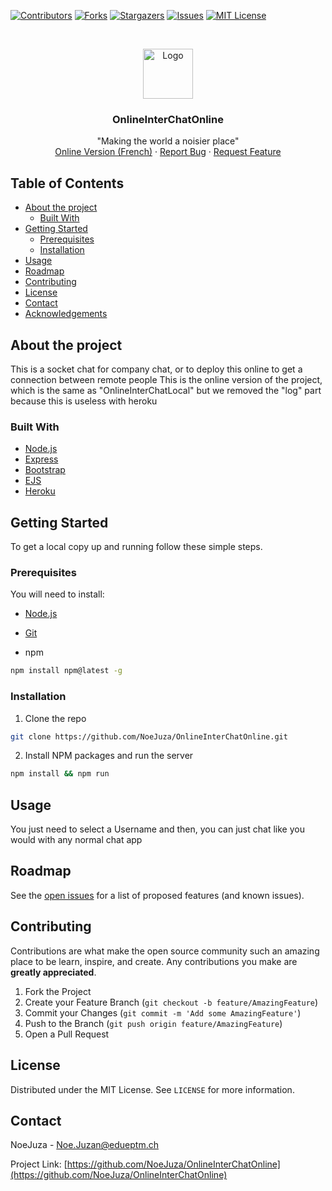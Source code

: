 [![Contributors][contributors-shield]][contributors-url]
[![Forks][forks-shield]][forks-url]
[![Stargazers][stars-shield]][stars-url]
[![Issues][issues-shield]][issues-url]
[![MIT License][license-shield]][license-url]



<!-- PROJECT LOGO -->
<br />
<p align="center">
  <a href="https://github.com/NoeJuza/OnlineInterChatOnline">
    <img src="public/favicon.ico" alt="Logo" width="80" height="80">
  </a>

  <h3 align="center">OnlineInterChatOnline</h3>

  <p align="center">
    "Making the world a noisier place"
    <br />
    <a href="https://onlineinterchat.herokuapp.com/">Online Version (French)</a>
    ·
    <a href="https://github.com/NoeJuza/OnlineInterChatOnline/issues">Report Bug</a>
    ·
    <a href="https://github.com/NoeJuza/OnlineInterChatOnline/issues">Request Feature</a>
  </p>
</p>



<!-- TABLE OF CONTENTS -->
## Table of Contents

* [About the project](#about-the-project)
  * [Built With](#built-with)
* [Getting Started](#getting-started)
  * [Prerequisites](#prerequisites)
  * [Installation](#installation)
* [Usage](#usage)
* [Roadmap](#roadmap)
* [Contributing](#contributing)
* [License](#license)
* [Contact](#contact)
* [Acknowledgements](#acknowledgements)



<!-- ABOUT THE PROJECT -->
## About the project

This is a socket chat for company chat, or to deploy this online to get a connection between remote people
This is the online version of the project, which is the same as "OnlineInterChatLocal" but we removed the "log" part
because this is useless with heroku


### Built With

* [Node.js](https://nodejs.org/en/)
* [Express](http://expressjs.com/)
* [Bootstrap](https://getbootstrap.com/)
* [EJS](https://ejs.co/)
* [Heroku](https://heroku.com)



<!-- GETTING STARTED -->
## Getting Started

To get a local copy up and running follow these simple steps.

### Prerequisites

You will need to install:

* [Node.js](https://nodejs.org/en/)
* [Git](https://git-scm.com/)

* npm
```sh
npm install npm@latest -g
```

### Installation

1. Clone the repo
```sh
git clone https://github.com/NoeJuza/OnlineInterChatOnline.git
```
2. Install NPM packages and run the server
```sh
npm install && npm run
```



<!-- USAGE EXAMPLES -->
## Usage

You just need to select a Username and then, you can just chat like you would with any normal chat app


<!-- ROADMAP -->
## Roadmap

See the [open issues](https://github.com/NoeJuza/OnlineInterChatOnline/issues) for a list of proposed features (and known issues).



<!-- CONTRIBUTING -->
## Contributing

Contributions are what make the open source community such an amazing place to be learn, inspire, and create. Any contributions you make are **greatly appreciated**.

1. Fork the Project
2. Create your Feature Branch (`git checkout -b feature/AmazingFeature`)
3. Commit your Changes (`git commit -m 'Add some AmazingFeature'`)
4. Push to the Branch (`git push origin feature/AmazingFeature`)
5. Open a Pull Request



<!-- LICENSE -->
## License

Distributed under the MIT License. See `LICENSE` for more information.



<!-- CONTACT -->
## Contact

NoeJuza - Noe.Juzan@edueptm.ch

Project Link: [https://github.com/NoeJuza/OnlineInterChatOnline](https://github.com/NoeJuza/OnlineInterChatOnline)


<!-- MARKDOWN LINKS & IMAGES -->
<!-- https://www.markdownguide.org/basic-syntax/#reference-style-links -->
[contributors-shield]: https://img.shields.io/github/contributors/NoeJuza/OnlineInterChatOnline.svg?style=flat-square
[contributors-url]: https://github.com/NoeJuza/OnlineInterChatOnline/graphs/contributors
[forks-shield]: https://img.shields.io/github/forks/NoeJuza/OnlineInterChatOnline.svg?style=flat-square
[forks-url]: https://github.com/NoeJuza/OnlineInterChatOnline/network/members
[stars-shield]: https://img.shields.io/github/stars/NoeJuza/OnlineInterChatOnline.svg?style=flat-square
[stars-url]: https://github.com/NoeJuza/OnlineInterChatOnline/stargazers
[issues-shield]: https://img.shields.io/github/issues/NoeJuza/OnlineInterChatOnline.svg?style=flat-square
[issues-url]: https://github.com/NoeJuza/OnlineInterChatOnline/issues
[license-shield]: https://img.shields.io/github/license/NoeJuza/OnlineInterChatOnline.svg?style=flat-square
[license-url]: https://github.com/NoeJuza/OnlineInterChatOnline/blob/master/LICENSE
